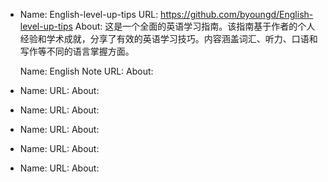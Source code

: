 - Name: English-level-up-tips
  URL: https://github.com/byoungd/English-level-up-tips
  About: 这是一个全面的英语学习指南。该指南基于作者的个人经验和学术成就，分享了有效的英语学习技巧。内容涵盖词汇、听力、口语和写作等不同的语言掌握方面。
  
  Name: English Note
  URL:
  About:
- Name:
  URL:
  About:
- Name:
  URL:
  About:
- Name:
  URL:
  About:
- Name:
  URL:
  About:
- Name:
  URL:
  About: